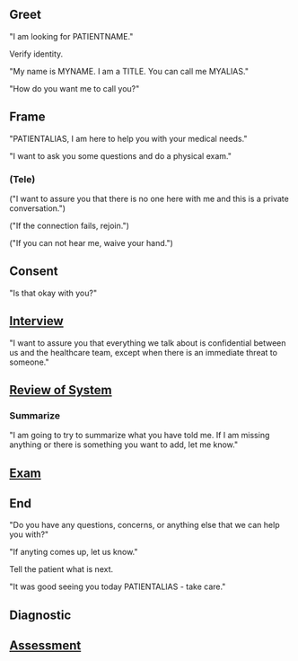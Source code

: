 ## Greet

"I am looking for PATIENTNAME."

Verify identity.

"My name is MYNAME. I am a TITLE. You can call me MYALIAS."

"How do you want me to call you?"

## Frame

"PATIENTALIAS, I am here to help you with your medical needs."

"I want to ask you some questions and do a physical exam."

### (Tele)

("I want to assure you that there is no one here with me and this is a private conversation.")

("If the connection fails, rejoin.")

("If you can not hear me, waive your hand.")

## Consent

"Is that okay with you?"

## [Interview](1.interview.md)

"I want to assure you that everything we talk about is confidential between us and the healthcare team, except when there is an immediate threat to someone."

## [Review of System](2.review_of_system.md)

### Summarize

"I am going to try to summarize what you have told me. If I am missing anything or there is something you want to add, let me know."

## [Exam](3.exam.md)

## End

"Do you have any questions, concerns, or anything else that we can help you with?"

"If anyting comes up, let us know."

Tell the patient what is next.

"It was good seeing you today PATIENTALIAS - take care."

## Diagnostic

## [Assessment](4.assessment.md)
